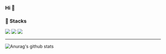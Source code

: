 
###

 ### Hi 👋

###  🧠 Stacks
<img src="https://img.shields.io/badge/-C++-00599C?style=flat-square&logo=cplusplus&logoColor=white"/>  <img src="https://img.shields.io/badge/Java-007396?style=flat-square&logo=java&logoColor=white"/> <img src ="https://img.shields.io/badge/Spring-6DB33F?style=flat-square&logo=Spring&logoColor=white"/>

---

![Anurag's github stats](http://mazassumnida.wtf/api/generate_badge?boj=aszx013)

